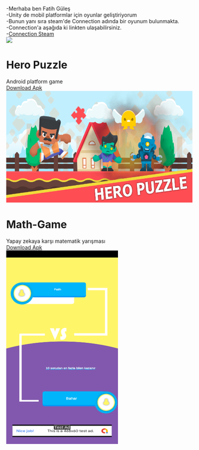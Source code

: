 -Merhaba ben Fatih Güleş<br>
-Unity de mobil platformlar için oyunlar geliştiriyorum<br>
-Bunun yanı sıra steam'de Connection adında bir oyunum bulunmakta.<br>
-Connection'a aşağıda ki linkten ulaşabilirsiniz.<br>
-<a href="https://store.steampowered.com/app/1769730/Connection/">Connection Steam</a><br>
<img src="https://cdn.cloudflare.steamstatic.com/steam/apps/1769730/header.jpg?t=1632912311"/>
# Hero Puzzle<br>
Android platform game <br> <a href="https://github.com/fatihgules/Hero-Puzzle-Mobile/raw/main/Apk/Hero_Puzzle.apk">Download Apk</a><br>
<img width="500" height="300" src="https://raw.githubusercontent.com/fatihgules/Hero-Puzzle-Mobile/main/G_PLAY_COVER.png"/>
# Math-Game
Yapay zekaya karşı matematik yarışması<br>
<a href="https://github.com/fatihgules/Math-Game/raw/main/Apk/matemaik_oyunu.apk">Download Apk</a><br>
<img width="300" height="520"  src="https://raw.githubusercontent.com/fatihgules/Math-Game/main/Screenshot/Screenshot_20211011-035334.png?token=ANVK7JC4QPN4JRNJDYQRMJTBMOH62"/>




<!---
fatihgules/fatihgules is a ✨ special ✨ repository because its `README.md` (this file) appears on your GitHub profile.
You can click the Preview link to take a look at your changes.
--->
